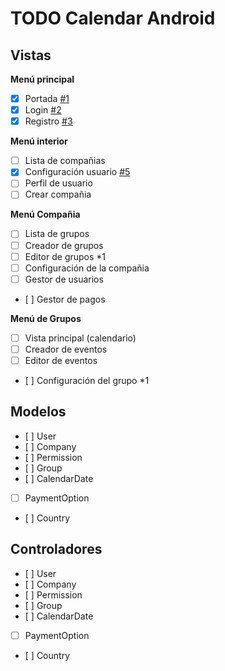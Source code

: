 TODO Calendar Android
===================

Vistas
-------------

**Menú principal**
- [x] Portada [#1](../../issues/1)
- [x] Login  [#2](../../issues/2)
- [x] Registro  [#3](../../issues/3)

**Menú interior**
- [ ] Lista de compañias
- [x] Configuración usuario  [#5](../../issues/1)
- [ ] Perfil de usuario 
- [ ] Crear compañia

**Menú Compañia**
- [ ] Lista de grupos
- [ ] Creador de grupos
- [ ] Editor de grupos *1
- [ ] Configuración de la compañia 
- [ ] Gestor de usuarios
- [ ] Gestor de pagos

**Menú de Grupos**
- [ ] Vista principal (calendario)
- [ ] Creador de eventos
- [ ] Editor de eventos
- [ ] Configuración del grupo *1

Modelos
-------------

- [ ] User
- [ ] Company
- [ ] Permission
- [ ] Group
- [ ] CalendarDate
- [ ] PaymentOption
- [ ] Country

Controladores
-------------

- [ ] User
- [ ] Company
- [ ] Permission
- [ ] Group
- [ ] CalendarDate
- [ ] PaymentOption
- [ ] Country
